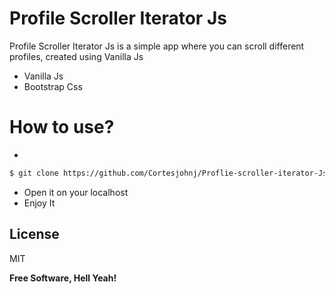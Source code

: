 # Profile Scroller Iterator Js

Profile Scroller Iterator Js is a simple app where you can scroll different profiles, created using Vanilla Js

- Vanilla Js
- Bootstrap Css

# How to use?

-

```sh
$ git clone https://github.com/Cortesjohnj/Proflie-scroller-iterator-Js
```

- Open it on your localhost
- Enjoy It

## License

MIT

**Free Software, Hell Yeah!**
